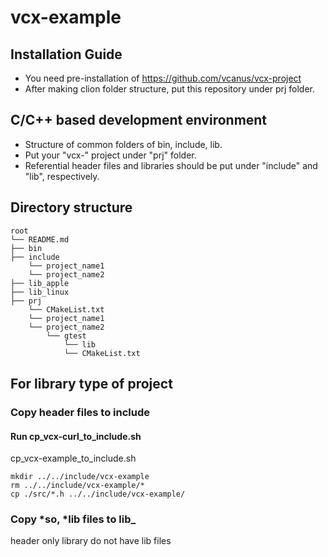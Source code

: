 # vcx-example

## Installation Guide
 - You need pre-installation of https://github.com/vcanus/vcx-project 
 - After making clion folder structure, put this repository under prj folder.
 
## C/C++ based development environment
 - Structure of common folders of bin, include, lib.
 - Put your "vcx-" project under "prj" folder.
 - Referential header files and libraries should be put under "include" and "lib", respectively.

## Directory structure
```
root
└── README.md
├── bin
├── include
    └── project_name1
    └── project_name2   
├── lib_apple
├── lib_linux
├── prj
    └── CMakeList.txt
    └── project_name1
    └── project_name2
        └── gtest
            └── lib
            └── CMakeList.txt
```

## For library type of project
### Copy header files to include
#### Run cp_vcx-curl_to_include.sh
cp_vcx-example_to_include.sh
```
mkdir ../../include/vcx-example
rm ../../include/vcx-example/*
cp ./src/*.h ../../include/vcx-example/
```
### Copy *so, *lib files to lib_<OS>
header only library do not have lib files


